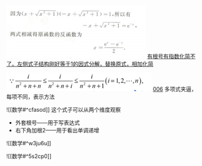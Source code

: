 ![](Attachment/20220708225221.png)
	 [有根号有指数化简不了。左侧式子结构刚好等于1的因式分解，替换原式，相加化简](bookxnotepro://opennote/?nb={bf3dc445-0c59-4185-bcd0-3d63797cc6cb}&book=5a091f463109e55808917619f8d3498b&page=12&x=789&y=447&id=1031)

![](Attachment/20220709005843.png)
	 [006](bookxnotepro://opennote/?nb={bf3dc445-0c59-4185-bcd0-3d63797cc6cb}&book=43a8ddb447e812db0b53f95f0fb7e921&page=5&x=299&y=584&id=1103)
	 多项式夹逼，每项不同，表示方法

![[数学#^cfasod]]
这个式子可以从两个维度观察
- 外套根号——用于写表达式
- 右下角加根2——用于看出单调递增

![[数学#^w3ju6u]]

![[数学#^5s2cp0]]
